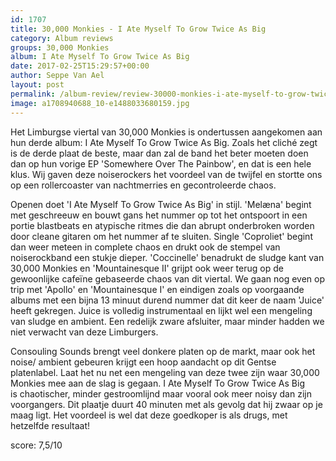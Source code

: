 ```yaml
---
id: 1707
title: 30,000 Monkies - I Ate Myself To Grow Twice As Big
category: Album reviews
groups: 30,000 Monkies
album: I Ate Myself To Grow Twice As Big
date: 2017-02-25T15:29:57+00:00
author: Seppe Van Ael
layout: post
permalink: /album-review/review-30000-monkies-i-ate-myself-to-grow-twice-as-big/
image: a1708940688_10-e1488033680159.jpg
---
```

Het Limburgse viertal van 30,000 Monkies is ondertussen aangekomen aan hun derde album: I Ate Myself To Grow Twice As Big. Zoals het cliché zegt is de derde plaat de beste, maar dan zal de band het beter moeten doen dan op hun vorige EP 'Somewhere Over The Painbow', en dat is een hele klus. Wij gaven deze noiserockers het voordeel van de twijfel en stortte ons op een rollercoaster van nachtmerries en gecontroleerde chaos.

Openen doet 'I Ate Myself To Grow Twice As Big' in stijl. 'Melæna' begint met geschreeuw en bouwt gans het nummer op tot het ontspoort in een portie blastbeats en atypische ritmes die dan abrupt onderbroken worden door cleane gitaren om het nummer af te sluiten. Single 'Coproliet' begint dan weer meteen in complete chaos en drukt ook de stempel van noiserockband een stukje dieper. 'Coccinelle' benadrukt de sludge kant van 30,000 Monkies en 'Mountainesque II' grijpt ook weer terug op de gewoonlijke cafeïne gebaseerde chaos van dit viertal. We gaan nog even op trip met 'Apollo' en 'Mountainesque I' en eindigen zoals op voorgaande albums met een bijna 13 minuut durend nummer dat dit keer de naam 'Juice' heeft gekregen. Juice is volledig instrumentaal en lijkt wel een mengeling van sludge en ambient. Een redelijk zware afsluiter, maar minder hadden we niet verwacht van deze Limburgers.

Consouling Sounds brengt veel donkere platen op de markt, maar ook het noise/ ambient gebeuren krijgt een hoop aandacht op dit Gentse platenlabel. Laat het nu net een mengeling van deze twee zijn waar 30,000 Monkies mee aan de slag is gegaan. I Ate Myself To Grow Twice As Big is chaotischer, minder gestroomlijnd maar vooral ook meer noisy dan zijn voorgangers. Dit plaatje duurt 40 minuten met als gevolg dat hij zwaar op je maag ligt. Het voordeel is wel dat deze goedkoper is als drugs, met hetzelfde resultaat!

score: 7,5/10

&nbsp;